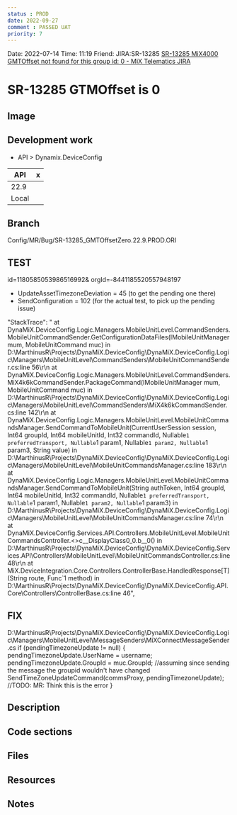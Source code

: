 ```yaml
---
status : PROD
date: 2022-09-27
comment : PASSED UAT
priority: 7
---
```


Date: 2022-07-14 Time: 11:19
Friend: 
JIRA:SR-13285
[SR-13285 MiX4000 GMTOffset not found for this group id: 0 - MiX Telematics JIRA](https://jira.mixtelematics.com/browse/SR-13285)

# SR-13285 GTMOffset is 0

## Image


## Development work

- API > Dynamix.DeviceConfig

| API   | x   |
| ----- | --- |
| 22.9  |     |
| Local |     |

## Branch
Config/MR/Bug/SR-13285_GMTOffsetZero.22.9.PROD.ORI

## TEST

id=1180585053986516992&
orgId=-8441185520557948197

- UpdateAssetTimezoneDeviation = 45 (to get the pending one there)
- SendConfiguration = 102 (for the actual test, to pick up the pending issue)


"StackTrace": " at DynaMiX.DeviceConfig.Logic.Managers.MobileUnitLevel.CommandSenders.MobileUnitCommandSender.GetConfigurationDataFiles(IMobileUnitManager mum, MobileUnitCommand muc) in D:\\MarthinusR\\Projects\\DynaMiX.DeviceConfig\\DynaMiX.DeviceConfig.Logic\\Managers\\MobileUnitLevel\\CommandSenders\\MobileUnitCommandSender.cs:line 56\r\n at DynaMiX.DeviceConfig.Logic.Managers.MobileUnitLevel.CommandSenders.MiX4k6kCommandSender.PackageCommand(IMobileUnitManager mum, MobileUnitCommand muc) in D:\\MarthinusR\\Projects\\DynaMiX.DeviceConfig\\DynaMiX.DeviceConfig.Logic\\Managers\\MobileUnitLevel\\CommandSenders\\MiX4k6kCommandSender.cs:line 142\r\n at DynaMiX.DeviceConfig.Logic.Managers.MobileUnitLevel.MobileUnitCommandsManager.SendCommandToMobileUnit(CurrentUserSession session, Int64 groupId, Int64 mobileUnitId, Int32 commandId, Nullable`1 preferredTransport, Nullable`1 param1, Nullable`1 param2, Nullable`1 param3, String value) in D:\\MarthinusR\\Projects\\DynaMiX.DeviceConfig\\DynaMiX.DeviceConfig.Logic\\Managers\\MobileUnitLevel\\MobileUnitCommandsManager.cs:line 183\r\n at DynaMiX.DeviceConfig.Logic.Managers.MobileUnitLevel.MobileUnitCommandsManager.SendCommandToMobileUnit(String authToken, Int64 groupId, Int64 mobileUnitId, Int32 commandId, Nullable`1 preferredTransport, Nullable`1 param1, Nullable`1 param2, Nullable`1 param3) in D:\\MarthinusR\\Projects\\DynaMiX.DeviceConfig\\DynaMiX.DeviceConfig.Logic\\Managers\\MobileUnitLevel\\MobileUnitCommandsManager.cs:line 74\r\n at DynaMiX.DeviceConfig.Services.API.Controllers.MobileUnitLevel.MobileUnitCommandsController.<>c__DisplayClass0_0.<SendCommandToMobileUnit>b__0() in D:\\MarthinusR\\Projects\\DynaMiX.DeviceConfig\\DynaMiX.DeviceConfig.Services.API\\Controllers\\MobileUnitLevel\\MobileUnitCommandsController.cs:line 48\r\n at MiX.DeviceIntegration.Core.Controllers.ControllerBase.HandledResponse[T](String route, Func`1 method) in D:\\MarthinusR\\Projects\\DynaMiX.DeviceConfig\\DynaMiX.DeviceConfig.API.Core\\Controllers\\ControllerBase.cs:line 46",




## FIX


D:\MarthinusR\Projects\DynaMiX.DeviceConfig\DynaMiX.DeviceConfig.Logic\Managers\MobileUnitLevel\MessageSenders\MiXConnectMessageSender.cs
if (pendingTimezoneUpdate != null)
{
	pendingTimezoneUpdate.UserName = username;
	pendingTimezoneUpdate.GroupId = muc.GroupId; //assuming since sending the message the groupid wouldn't have changed
	SendTimeZoneUpdateCommand(commsProxy, pendingTimezoneUpdate); //TODO: MR: Think this is the error
}


## Description

## Code sections

## Files

## Resources

## Notes

